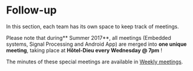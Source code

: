 # Follow-up

In this section, each team has its own space to keep track of meetings.

Please note that during** Summer 2017**, all meetings \(Embedded systems, Signal Processing and Android App\) are merged into **one unique meeting**, taking place at **Hôtel-Dieu every Wednesday @ 7pm** !

The minutes of these special meetings are available in [Weekly meetings](/followup/weekly_meeting.md).

